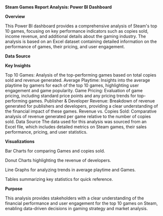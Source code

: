 **Steam Games Report Analysis: Power BI Dashboard**




**Overview**

This Power BI dashboard provides a comprehensive analysis of Steam's top 10 games, focusing on key performance indicators such as copies sold, income revenue, and additional details about the gaming industry. The analysis is based on an Excel dataset containing detailed information on the performance of games, their pricing, and user engagement.

**Data Source**



**Key Insights**

Top 10 Games: Analysis of the top-performing games based on total copies sold and revenue generated.
Average Playtime: Insights into the average playtime by gamers for each of the top 10 games, highlighting user engagement and game popularity.
Game Pricing: Evaluation of game pricing, including standard price points and any pricing trends for top-performing games.
Publisher & Developer Revenue: Breakdown of revenue generated for publishers and developers, providing a clear understanding of the financial impact of these games.
Revenue vs. Copies Sold: Comparative analysis of revenue generated per game relative to the number of copies sold.
Data Source
The data used for this analysis was sourced from an Excel file, which includes detailed metrics on Steam games, their sales performance, pricing, and user statistics.

**Visualizations**

Bar Charts for comparing Games and copies sold.


Donut Charts highlighting the revenue of developers.

Line Graphs for analyzing trends in average playtime and Games.

Tables summarizing key statistics for quick reference.

**Purpose**

This analysis provides stakeholders with a clear understanding of the financial performance and user engagement for the top 10 games on Steam, enabling data-driven decisions in gaming strategy and market analysis.
